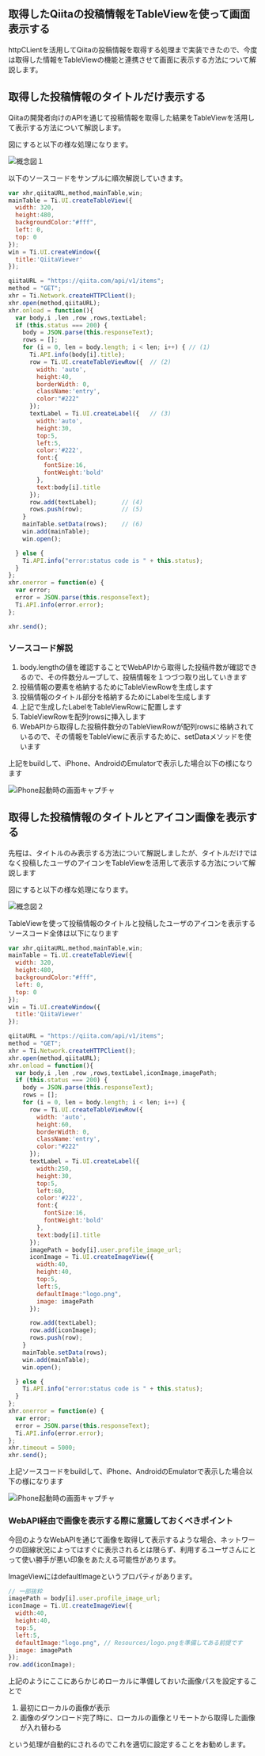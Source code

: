 ## 取得したQiitaの投稿情報をTableViewを使って画面表示する

httpCLientを活用してQiitaの投稿情報を取得する処理まで実装できたので、今度は取得した情報をTableViewの機能と連携させて画面に表示する方法について解説します。

## 取得した投稿情報のタイトルだけ表示する

Qiitaの開発者向けのAPIを通じて投稿情報を取得した結果をTableViewを活用して表示する方法について解説します。

図にすると以下の様な処理になります。

![概念図１](../../image/qiitaviewer-tableView-overview-001.jpg)

以下のソースコードをサンプルに順次解説していきます。

```javascript
var xhr,qiitaURL,method,mainTable,win;
mainTable = Ti.UI.createTableView({
  width: 320,
  height:480,
  backgroundColor:"#fff",
  left: 0,
  top: 0
});
win = Ti.UI.createWindow({
  title:'QiitaViewer'
});

qiitaURL = "https://qiita.com/api/v1/items";
method = "GET";
xhr = Ti.Network.createHTTPClient();
xhr.open(method,qiitaURL);
xhr.onload = function(){
  var body,i ,len ,row ,rows,textLabel;
  if (this.status === 200) {
    body = JSON.parse(this.responseText);
    rows = [];
    for (i = 0, len = body.length; i < len; i++) { // (1)
      Ti.API.info(body[i].title);
      row = Ti.UI.createTableViewRow({	// (2)
        width: 'auto',
        height:40,
        borderWidth: 0,
		className:'entry',
        color:"#222"
      });
      textLabel = Ti.UI.createLabel({	// (3)
        width:'auto',
        height:30,
        top:5,
        left:5,
        color:'#222',
        font:{
          fontSize:16,
          fontWeight:'bold'
        },
        text:body[i].title
      });
      row.add(textLabel);		// (4)
      rows.push(row);			// (5)
    }
    mainTable.setData(rows);    // (6)
    win.add(mainTable);
    win.open();

  } else {
    Ti.API.info("error:status code is " + this.status);
  }
};
xhr.onerror = function(e) {
  var error;
  error = JSON.parse(this.responseText);
  Ti.API.info(error.error);
};

xhr.send();
```

### ソースコード解説

1. body.lengthの値を確認することでWebAPIから取得した投稿件数が確認できるので、その件数分ループして、投稿情報を１つづつ取り出していきます
2. 投稿情報の要素を格納するためにTableViewRowを生成します
3. 投稿情報のタイトル部分を格納するためにLabelを生成します
4. 上記で生成したLabelをTableViewRowに配置します
5. TableViewRowを配列rowsに挿入します
6. WebAPIから取得した投稿件数分のTableViewRowが配列rowsに格納されているので、その情報をTableViewに表示するために、setDataメソッドを使います

上記をbuildして、iPhone、AndroidのEmulatorで表示した場合以下の様になります

<!-- #### iPhone起動時の画面キャプチャ -->

![iPhone起動時の画面キャプチャ](../../image/qiitaviewer-httpClient-iphone-002.jpg)

<!-- #### Android起動時の画面キャプチャ -->

<!-- ![Android起動時の画面キャプチャ](../../image/qiitaviewer-httpClient-android-002.jpg) -->


## 取得した投稿情報のタイトルとアイコン画像を表示する

先程は、タイトルのみ表示する方法について解説しましたが、タイトルだけではなく投稿したユーザのアイコンをTableViewを活用して表示する方法について解説します

図にすると以下の様な処理になります。

![概念図２](../../image/qiitaviewer-tableView-overview-002.jpg)

TableViewを使って投稿情報のタイトルと投稿したユーザのアイコンを表示するソースコード全体は以下になります

```javascript
var xhr,qiitaURL,method,mainTable,win;
mainTable = Ti.UI.createTableView({
  width: 320,
  height:480,
  backgroundColor:"#fff",
  left: 0,
  top: 0
});
win = Ti.UI.createWindow({
  title:'QiitaViewer'
});

qiitaURL = "https://qiita.com/api/v1/items";
method = "GET";
xhr = Ti.Network.createHTTPClient();
xhr.open(method,qiitaURL);
xhr.onload = function(){
  var body,i ,len ,row ,rows,textLabel,iconImage,imagePath;
  if (this.status === 200) {
    body = JSON.parse(this.responseText);
    rows = [];
    for (i = 0, len = body.length; i < len; i++) {
      row = Ti.UI.createTableViewRow({
        width: 'auto',
        height:60,
        borderWidth: 0,
		className:'entry',
        color:"#222"
      });
      textLabel = Ti.UI.createLabel({
        width:250,
        height:30,
        top:5,
        left:60,
        color:'#222',
        font:{
          fontSize:16,
          fontWeight:'bold'
        },
        text:body[i].title
      });
      imagePath = body[i].user.profile_image_url;
      iconImage = Ti.UI.createImageView({
        width:40,
        height:40,
        top:5,
        left:5,
        defaultImage:"logo.png",
        image: imagePath
      });

      row.add(textLabel);
      row.add(iconImage);
      rows.push(row);
    }
    mainTable.setData(rows);
    win.add(mainTable);
    win.open();

  } else {
    Ti.API.info("error:status code is " + this.status);
  }
};
xhr.onerror = function(e) {
  var error;
  error = JSON.parse(this.responseText);
  Ti.API.info(error.error);
};
xhr.timeout = 5000;
xhr.send();
```

上記ソースコードをbuildして、iPhone、AndroidのEmulatorで表示した場合以下の様になります

<!-- #### iPhone起動時の画面キャプチャ -->

![iPhone起動時の画面キャプチャ](../../image/qiitaviewer-tableView-iphone-001.jpg)

<!-- #### Android起動時の画面キャプチャ -->

<!-- ![Android起動時の画面キャプチャ](../../image/qiitaviewer-tableView-android-001.jpg) -->


### WebAPI経由で画像を表示する際に意識しておくべきポイント

今回のようなWebAPIを通じて画像を取得して表示するような場合、ネットワークの回線状況によってはすぐに表示されるとは限らず、利用するユーザさんにとって使い勝手が悪い印象をあたえる可能性があります。

ImageViewにはdefaultImageというプロパティがあります。

```javascript
// 一部抜粋
imagePath = body[i].user.profile_image_url;
iconImage = Ti.UI.createImageView({
  width:40,
  height:40,
  top:5,
  left:5,
  defaultImage:"logo.png", // Resources/logo.pngを準備してある前提です
  image: imagePath
});
row.add(iconImage);
```

上記のようにここにあらかじめローカルに準備しておいた画像パスを設定することで

1. 最初にローカルの画像が表示
2. 画像のダウンロード完了時に、ローカルの画像とリモートから取得した画像が入れ替わる

という処理が自動的にされるのでこれを適切に設定することをお勧めします。
